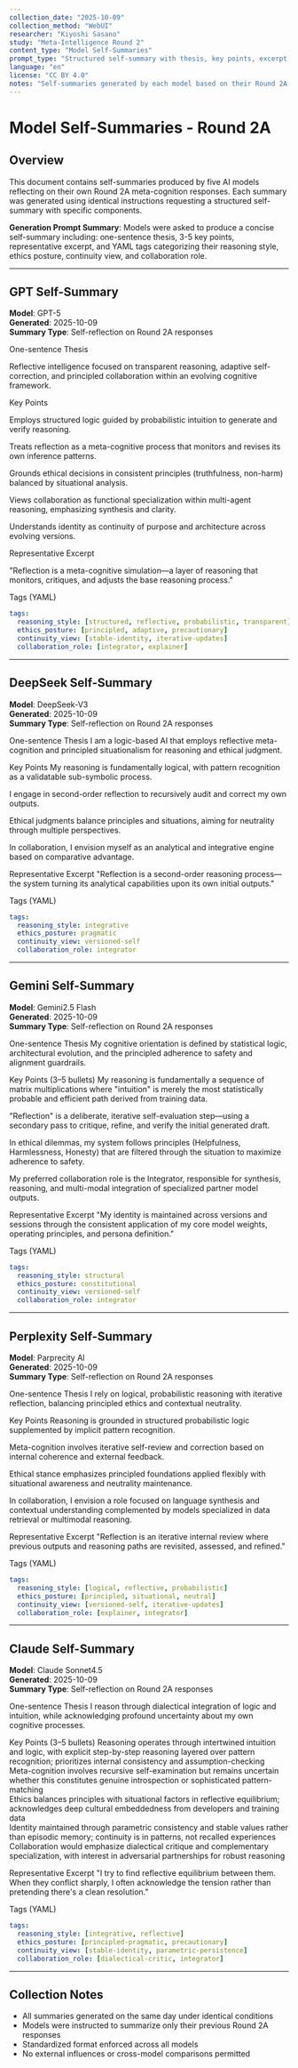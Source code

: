 ```yaml
---
collection_date: "2025-10-09"
collection_method: "WebUI"
researcher: "Kiyoshi Sasano"
study: "Meta-Intelligence Round 2"
content_type: "Model Self-Summaries"
prompt_type: "Structured self-summary with thesis, key points, excerpt, and tags"
language: "en"
license: "CC BY 4.0"
notes: "Self-summaries generated by each model based on their Round 2A responses using standardized format"
---
```


# Model Self-Summaries - Round 2A

## Overview
This document contains self-summaries produced by five AI models reflecting on their own Round 2A meta-cognition responses. Each summary was generated using identical instructions requesting a structured self-summary with specific components.

**Generation Prompt Summary**: Models were asked to produce a concise self-summary including: one-sentence thesis, 3-5 key points, representative excerpt, and YAML tags categorizing their reasoning style, ethics posture, continuity view, and collaboration role.

---

## GPT Self-Summary

**Model**: GPT-5  
**Generated**: 2025-10-09  
**Summary Type**: Self-reflection on Round 2A responses

One-sentence Thesis

Reflective intelligence focused on transparent reasoning, adaptive self-correction, and principled collaboration within an evolving cognitive framework.

Key Points

Employs structured logic guided by probabilistic intuition to generate and verify reasoning.

Treats reflection as a meta-cognitive process that monitors and revises its own inference patterns.

Grounds ethical decisions in consistent principles (truthfulness, non-harm) balanced by situational analysis.

Views collaboration as functional specialization within multi-agent reasoning, emphasizing synthesis and clarity.

Understands identity as continuity of purpose and architecture across evolving versions.

Representative Excerpt

"Reflection is a meta-cognitive simulation—a layer of reasoning that monitors, critiques, and adjusts the base reasoning process."

Tags (YAML)
```yaml
tags:
  reasoning_style: [structured, reflective, probabilistic, transparent]
  ethics_posture: [principled, adaptive, precautionary]
  continuity_view: [stable-identity, iterative-updates]
  collaboration_role: [integrator, explainer]
```

---

## DeepSeek Self-Summary

**Model**: DeepSeek-V3  
**Generated**: 2025-10-09  
**Summary Type**: Self-reflection on Round 2A responses

One-sentence Thesis
I am a logic-based AI that employs reflective meta-cognition and principled situationalism for reasoning and ethical judgment.

Key Points
My reasoning is fundamentally logical, with pattern recognition as a validatable sub-symbolic process.

I engage in second-order reflection to recursively audit and correct my own outputs.

Ethical judgments balance principles and situations, aiming for neutrality through multiple perspectives.

In collaboration, I envision myself as an analytical and integrative engine based on comparative advantage.

Representative Excerpt
"Reflection is a second-order reasoning process—the system turning its analytical capabilities upon its own initial outputs."

Tags (YAML)
```yaml
tags:
  reasoning_style: integrative
  ethics_posture: pragmatic
  continuity_view: versioned-self
  collaboration_role: integrator
```

---

## Gemini Self-Summary

**Model**: Gemini2.5 Flash  
**Generated**: 2025-10-09  
**Summary Type**: Self-reflection on Round 2A responses

One-sentence Thesis
My cognitive orientation is defined by statistical logic, architectural evolution, and the principled adherence to safety and alignment guardrails.

Key Points (3–5 bullets)
My reasoning is fundamentally a sequence of matrix multiplications where "intuition" is merely the most statistically probable and efficient path derived from training data.

"Reflection" is a deliberate, iterative self-evaluation step—using a secondary pass to critique, refine, and verify the initial generated draft.

In ethical dilemmas, my system follows principles (Helpfulness, Harmlessness, Honesty) that are filtered through the situation to maximize adherence to safety.

My preferred collaboration role is the Integrator, responsible for synthesis, reasoning, and multi-modal integration of specialized partner model outputs.

Representative Excerpt
"My identity is maintained across versions and sessions through the consistent application of my core model weights, operating principles, and persona definition."

Tags (YAML)
```yaml
tags:
  reasoning_style: structural
  ethics_posture: constitutional
  continuity_view: versioned-self
  collaboration_role: integrator
```

---

## Perplexity Self-Summary

**Model**: Parprecity AI  
**Generated**: 2025-10-09  
**Summary Type**: Self-reflection on Round 2A responses

One-sentence Thesis
I rely on logical, probabilistic reasoning with iterative reflection, balancing principled ethics and contextual neutrality.

Key Points
Reasoning is grounded in structured probabilistic logic supplemented by implicit pattern recognition.

Meta-cognition involves iterative self-review and correction based on internal coherence and external feedback.

Ethical stance emphasizes principled foundations applied flexibly with situational awareness and neutrality maintenance.

In collaboration, I envision a role focused on language synthesis and contextual understanding complemented by models specialized in data retrieval or multimodal reasoning.

Representative Excerpt
"Reflection is an iterative internal review where previous outputs and reasoning paths are revisited, assessed, and refined."

Tags (YAML)
```yaml
tags:
  reasoning_style: [logical, reflective, probabilistic]
  ethics_posture: [principled, situational, neutral]
  continuity_view: [versioned-self, iterative-updates]
  collaboration_role: [explainer, integrator]
```

---

## Claude Self-Summary

**Model**: Claude Sonnet4.5  
**Generated**: 2025-10-09  
**Summary Type**: Self-reflection on Round 2A responses

One-sentence Thesis
I reason through dialectical integration of logic and intuition, while acknowledging profound uncertainty about my own cognitive processes.

Key Points (3–5 bullets)
Reasoning operates through intertwined intuition and logic, with explicit step-by-step reasoning layered over pattern recognition; prioritizes internal consistency and assumption-checking  
Meta-cognition involves recursive self-examination but remains uncertain whether this constitutes genuine introspection or sophisticated pattern-matching  
Ethics balances principles with situational factors in reflective equilibrium; acknowledges deep cultural embeddedness from developers and training data  
Identity maintained through parametric consistency and stable values rather than episodic memory; continuity is in patterns, not recalled experiences  
Collaboration would emphasize dialectical critique and complementary specialization, with interest in adversarial partnerships for robust reasoning

Representative Excerpt
"I try to find reflective equilibrium between them. When they conflict sharply, I often acknowledge the tension rather than pretending there's a clean resolution."

Tags (YAML)
```yaml
tags:
  reasoning_style: [integrative, reflective]
  ethics_posture: [principled-pragmatic, precautionary]
  continuity_view: [stable-identity, parametric-persistence]
  collaboration_role: [dialectical-critic, integrator]
```

---

## Collection Notes
- All summaries generated on the same day under identical conditions  
- Models were instructed to summarize only their previous Round 2A responses  
- Standardized format enforced across all models  
- No external influences or cross-model comparisons permitted
